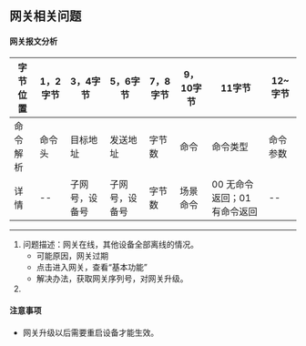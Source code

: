 网关相关问题
---

#### 网关报文分析

| 字节位置 | 1，2字节 | 3，4字节 | 5，6字节 | 7，8字节 | 9，10字节 | 11字节 | 12~ 字节 |
| -------- | --------| --------- | -------- | --------- | --------- | --------- | --------- |
| 命令解析 | 命令头 | 目标地址 | 发送地址 | 字节数 | 命令 | 命令类型 | 命令参数 |
| 详情 | -- | 子网号，设备号 | 子网号，设备号 | 字节数 | 场景命令 | 00 无命令返回；01 有命令返回 | -- | CRC校验 | 

---

1. 问题描述：网关在线，其他设备全部离线的情况。
    * 可能原因，网关过期
    * 点击进入网关，查看“基本功能”
    * 解决办法，获取网关序列号，对网关升级。
2. 

#### 注意事项
* 网关升级以后需要重启设备才能生效。
